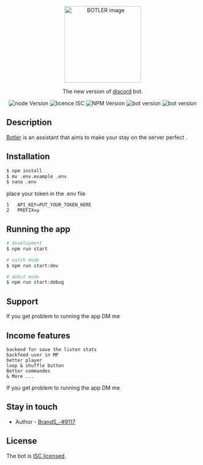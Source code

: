<p align="center">
  <img src="https://i.imgur.com/SsOunrB.png" width="200" alt="BOTLER image" />
</p>

  <p align="center">The new version of <a href="https://discord.com/" target="_blank">discord</a> bot.</p>
    <p align="center">

<img src="https://img.shields.io/badge/node-v16.19.0-brightgreen" alt="node Version" />
<img src="https://img.shields.io/badge/licence-ISC-green" alt="licence ISC" />
<img src="https://img.shields.io/badge/NPM-8.19.3-blue" alt="NPM Version" />
<img src="https://img.shields.io/badge/bot-v1.0.1-blueviolet" alt="bot version" />
<img src="https://img.shields.io/badge/wakatime-22h00-informational" alt="bot version" />

## Description

[Botler](https://github.com/BrandSEPI/PIWOBOT.git) is an assistant that aims to make your stay on the server perfect .

## Installation

```bash
$ npm install
$ mv .env.example .env
$ nano .env
```

place your token in the .env file

```nano
1   API_KEY=PUT_YOUR_TOKEN_HERE
2   PREFIX=µ
```

## Running the app

```bash
# development
$ npm run start

# watch mode
$ npm run start:dev

# debut mode
$ npm run start:debug
```

## Support

If you get problem to running the app DM me

## Income features

```
backend for save the listen stats
backfeed user in MP
better player
loop & shuffle button
Better commandes
& More ...

```

If you get problem to running the app DM me

## Stay in touch

- Author - [BrandS\_-#9117](https://discord.com)

## License

The bot is [ISC licensed](LICENSE).
